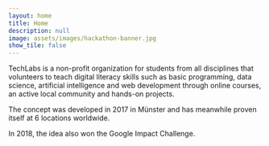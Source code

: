 ```yaml
---
layout: home
title: Home
description: null
image: assets/images/hackathon-banner.jpg
show_tile: false
---
```

TechLabs is a non-profit organization for students from all disciplines that volunteers to teach digital literacy skills such as basic programming, data science, artificial intelligence and web development through online courses, an active local community and hands-on projects.

The concept was developed in 2017 in Münster and has meanwhile proven itself at 6 locations worldwide.

In 2018, the idea also won the Google Impact Challenge.